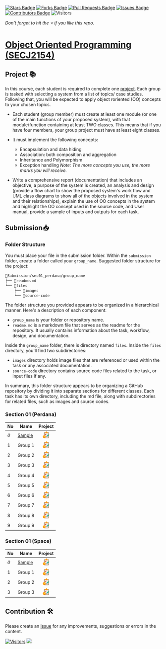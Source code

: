 [![Stars Badge](https://img.shields.io/github/stars/jjn7702/SECJ2154-OOP)](https://github.com/jjn7702/SECJ2154-OOP/stargazers)
[![Forks Badge](https://img.shields.io/github/forks/jjn7702/SECJ2154-OOP)](https://github.com/jjn7702/SECJ2154-OOP/network/members)
[![Pull Requests Badge](https://img.shields.io/github/issues-pr/jjn7702/SECJ2154-OOP)](https://github.com/jjn7702/SECJ2154-OOP/pulls)
[![Issues Badge](https://img.shields.io/github/issues/jjn7702/SECJ2154-OOP)](https://github.com/jjn7702/SECJ2154-OOP/issues)
[![Contributors Badge](https://img.shields.io/github/contributors/jjn7702/SECJ2154-OOP?color=2b9348)](https://github.com/jjn7702/SECJ2154-OOP/graphs/contributors)
![Visitors](https://api.visitorbadge.io/api/visitors?path=https%3A%2F%2Fgithub.com%2Fjjn7702%2FSECJ2154-OOP&labelColor=%23d9e3f0&countColor=%23697689&style=flat)

_Don't forget to hit the :star: if you like this repo._

# [Object Oriented Programming (SECJ2154)](/.)

## Project 📚 

In this course, each student is required to complete one [project](#project). Each group is tasked with selecting a system from a list of topics/ case studies. Following that, you will be expected to apply object roriented (OO) concepts to your chosen topics.

- Each student (group member) must create at least one module (or one of the main functions of your proposed system), with that module/function containing at least TWO classes. This means that if you have four members, your group project must have at least eight classes.
- It must implement the following concepts:
    - Encapsulation and data hiding
    - Association: both composition and aggregation
    - Inheritance and Polymorphism
    - Exception handling
_Note: The more concepts you use, the more marks you will receive._

- Write a comprehensive report (documentation) that includes an objective, a purpose of the system is created, an analysis and design (provide a flow chart to show the proposed system's work flow and UML class diagrams to show all of the objects involved in the system and their relationships), explain the use of OO concepts in the system and highlight the OO concept used in the source code, and User manual, provide a sample of inputs and outputs for each task.

## Submission📥

### Folder Structure
You must place your file in the submission folder. Within the `submission` folder, create a folder called your  `group_name`. Suggested folder structure for the project:

```
📁Submission/sec01_perdana/group_name
├── 📄readme.md
└── 📁files
    ├── 📁images
    └── 📁source-code
```
The folder structure you provided appears to be organized in a hierarchical manner. Here's a description of each component:

- `group_name` is your folder or repository name.
- `readme.md` is a markdown file that serves as the readme for the repository. It usually contains information about the task, workflow, design, and documentation.

Inside the `group_name` folder, there is directory named `files`. Inside the `files` directory, you'll find two subdirectories:
  - `images` directory holds image files that are referenced or used within the task or any associated documentation.
  - `source-code` directory contains source code files related to the task, or input files if any.

In summary, this folder structure appears to be organizing a GitHub repository by dividing it into separate sections for different classes. Each task has its own directory, including the md file, along with subdirectories for related files, such as images and source codes.

### Section 01 (Perdana)

| No | Name | Project |
| --- | --- | :---: |
| _0_ |[Sample](../Submission/sec01_perdana/sample/readme.md) | <a href="../Submission/sec01_perdana/sample/readme.md" ><img src="../Images/clipboard.png" width="24px" height="24px" ></a> |
| 1 | Group 1 | <a href="group1" ><img src="../Images/clipboard.png" width="24px" height="24px" ></a> |
| 2 | Group 2 | <a href="group2" ><img src="../Images/clipboard.png" width="24px" height="24px" ></a> |
| 3 | Group 3 | <a href="group3" ><img src="../Images/clipboard.png" width="24px" height="24px" ></a> |
| 4 | Group 4 | <a href="group4" ><img src="../Images/clipboard.png" width="24px" height="24px" ></a> |
| 5 | Group 5 | <a href="group5" ><img src="../Images/clipboard.png" width="24px" height="24px" ></a> |
| 6 | Group 6 | <a href="group6" ><img src="../Images/clipboard.png" width="24px" height="24px" ></a> |
| 7 | Group 7 | <a href="group7" ><img src="../Images/clipboard.png" width="24px" height="24px" ></a> |
| 8 | Group 8 | <a href="group8" ><img src="../Images/clipboard.png" width="24px" height="24px" ></a> |
| 9 | Group 9 | <a href="group9" ><img src="../Images/clipboard.png" width="24px" height="24px" ></a> |

### Section 01 (Space)

| No | Name | Project |
| --- | --- | :---: |
| _0_ |[Sample](../Submission/sec01_perdana/sample/readme.md) | <a href="../Submission/sec01_perdana/sample/readme.md" ><img src="../Images/clipboard.png" width="24px" height="24px" ></a> |
| 1 | Group 1 | <a href="group1" ><img src="../Images/clipboard.png" width="24px" height="24px" ></a> |
| 2 | Group 2 | <a href="group2" ><img src="../Images/clipboard.png" width="24px" height="24px" ></a> |
| 3 | Group 3 | <a href="group3" ><img src="../Images/clipboard.png" width="24px" height="24px" ></a> |


## Contribution 🛠️
Please create an [Issue](https://github.com/jjn7702/SECJ2154-OOP/issues) for any improvements, suggestions or errors in the content.

[![Visitors](https://api.visitorbadge.io/api/visitors?path=https%3A%2F%2Fgithub.com%2Fjjn7702&labelColor=%23697689&countColor=%23555555&style=plastic)](https://visitorbadge.io/status?path=https%3A%2F%2Fgithub.com%2Fjjn7702)
![](https://hit.yhype.me/github/profile?user_id=81284918)
